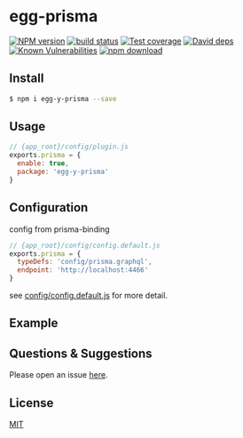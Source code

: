 # egg-prisma

[![NPM version][npm-image]][npm-url]
[![build status][travis-image]][travis-url]
[![Test coverage][codecov-image]][codecov-url]
[![David deps][david-image]][david-url]
[![Known Vulnerabilities][snyk-image]][snyk-url]
[![npm download][download-image]][download-url]

[npm-image]: https://img.shields.io/npm/v/egg-prisma.svg?style=flat-square
[npm-url]: https://npmjs.org/package/egg-prisma
[travis-image]: https://img.shields.io/travis/eggjs/egg-prisma.svg?style=flat-square
[travis-url]: https://travis-ci.org/eggjs/egg-prisma
[codecov-image]: https://img.shields.io/codecov/c/github/eggjs/egg-prisma.svg?style=flat-square
[codecov-url]: https://codecov.io/github/eggjs/egg-prisma?branch=master
[david-image]: https://img.shields.io/david/eggjs/egg-prisma.svg?style=flat-square
[david-url]: https://david-dm.org/eggjs/egg-prisma
[snyk-image]: https://snyk.io/test/npm/egg-prisma/badge.svg?style=flat-square
[snyk-url]: https://snyk.io/test/npm/egg-prisma
[download-image]: https://img.shields.io/npm/dm/egg-prisma.svg?style=flat-square
[download-url]: https://npmjs.org/package/egg-prisma

<!--
Description here.
-->

## Install

```bash
$ npm i egg-y-prisma --save
```

## Usage

```js
// {app_root}/config/plugin.js
exports.prisma = {
  enable: true,
  package: 'egg-y-prisma'
}
```

## Configuration

config from prisma-binding

```js
// {app_root}/config/config.default.js
exports.prisma = {
  typeDefs: 'config/prisma.graphql',
  endpoint: 'http://localhost:4466'
}
```

see [config/config.default.js](config/config.default.js) for more detail.

## Example

<!-- example here -->

## Questions & Suggestions

Please open an issue [here](https://github.com/eggjs/egg/issues).

## License

[MIT](LICENSE)
